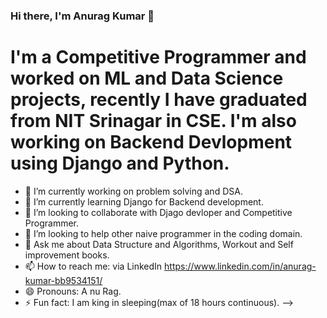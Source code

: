 ### Hi there, I'm Anurag Kumar 👋

# I'm a Competitive Programmer and worked on ML and Data Science projects, recently I have graduated from NIT Srinagar in CSE. I'm also working on Backend Devlopment using Django and Python.

- 🔭 I’m currently working on problem solving and DSA.
- 🌱 I’m currently learning Django for Backend development.
- 👯 I’m looking to collaborate with Djago devloper and Competitive Programmer.
- 🤔 I’m looking to help other naive programmer in the coding domain.
- 💬 Ask me about Data Structure and Algorithms, Workout and Self improvement books.
- 📫 How to reach me: via LinkedIn https://www.linkedin.com/in/anurag-kumar-bb9534151/
- 😄 Pronouns: A nu Rag.
- ⚡ Fun fact: I am king in sleeping(max of 18 hours continuous).
-->
